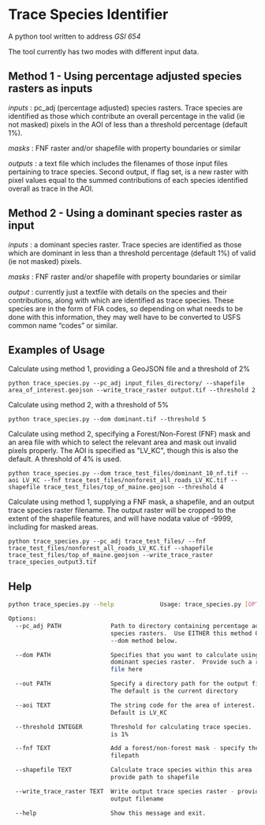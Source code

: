 # Trace Species Identifier

A python tool written to address _*GSI 654*_

The tool currently has two modes with different input data.

## Method 1 - Using percentage adjusted species rasters as inputs

*inputs* : pc_adj (percentage adjusted) species rasters.  Trace species are identified as those which contribute an overall percentage in the valid (ie not masked) pixels in the AOI of less than a threshold percentage (default 1%).

*masks* : FNF raster and/or shapefile with property boundaries or similar

*outputs* : a text file which includes the filenames of those input files pertaining to trace species.  Second output, if flag set, is a new raster with pixel values equal to the summed contributions of each species identified overall as trace in the AOI.

## Method 2 - Using a dominant species raster as input

*inputs* : a dominant species raster.  Trace species are identified as those which are dominant in less than a threshold percentage (default 1%) of valid (ie not masked) pixels.

*masks* : FNF raster and/or shapefile with property boundaries or similar

*output* : currently just a textfile with details on the species and their contributions, along with which are identified as trace species.  These species are in the form of FIA codes, so depending on what needs to be done with this information, they may well have to be converted to USFS common name “codes” or similar.

## Examples of Usage

Calculate using method 1, providing a GeoJSON file and a threshold of 2%

`python trace_species.py --pc_adj input_files_directory/ --shapefile area_of_interest.geojson --write_trace_raster output.tif --threshold 2`

Calculate using method 2, with a threshold of 5%

`python trace_species.py --dom dominant.tif --threshold 5`

Calculate using method 2, specifying a Forest/Non-Forest (FNF) mask and an area file with which to select the relevant area and mask out invalid pixels properly.  The AOI is specified as "LV_KC", though this is also the default.  A threshold of 4% is used.

`python trace_species.py --dom trace_test_files/dominant_10_nf.tif --aoi LV_KC --fnf trace_test_files/nonforest_all_roads_LV_KC.tif --shapefile trace_test_files/top_of_maine.geojson --threshold 4`

Calculate using method 1, supplying a FNF mask, a shapefile, and an output trace species raster filename.  The output raster will be cropped to the extent of the shapefile features, and will have nodata value of -9999, including for masked areas.  

`python trace_species.py --pc_adj trace_test_files/ --fnf trace_test_files/nonforest_all_roads_LV_KC.tif --shapefile trace_test_files/top_of_maine.geojson --write_trace_raster trace_species_output3.tif`

## Help

```bash
python trace_species.py --help             Usage: trace_species.py [OPTIONS]

Options:
  --pc_adj PATH              Path to directory containing percentage adjusted
                             species rasters.  Use EITHER this method OR the
                             --dom method below.

  --dom PATH                 Specifies that you want to calculate using a
                             dominant species raster.  Provide such a raster
                             file here

  --out PATH                 Specify a directory path for the output files.
                             The default is the current directory

  --aoi TEXT                 The string code for the area of interest.
                             Default is LV_KC

  --threshold INTEGER        Threshold for calculating trace species.  Default
                             is 1%

  --fnf TEXT                 Add a forest/non-forest mask - specify the
                             filepath

  --shapefile TEXT           Calculate trace species within this area -
                             provide path to shapefile

  --write_trace_raster TEXT  Write output trace species raster - provide
                             output filename

  --help                     Show this message and exit.
```
